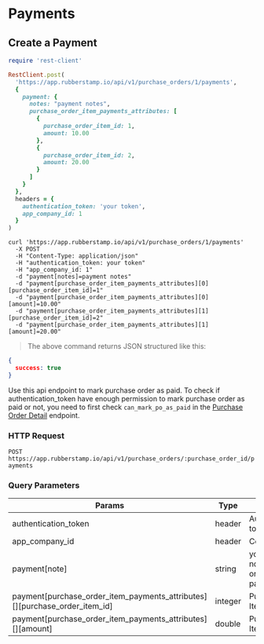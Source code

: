 # Payments

## Create a Payment

```ruby
require 'rest-client'

RestClient.post(
  'https://app.rubberstamp.io/api/v1/purchase_orders/1/payments',
  {
    payment: {
      notes: "payment notes",
      purchase_order_item_payments_attributes: [
        {
          purchase_order_item_id: 1,
          amount: 10.00
        },
        {
          purchase_order_item_id: 2,
          amount: 20.00
        }
      ]
    }
  },
  headers = {
    authentication_token: 'your token',
    app_company_id: 1
  }
)
```

```shell
curl 'https://app.rubberstamp.io/api/v1/purchase_orders/1/payments'
  -X POST
  -H "Content-Type: application/json"
  -H "authentication_token: your token"
  -H "app_company_id: 1"
  -d "payment[notes]=payment notes"
  -d "payment[purchase_order_item_payments_attributes][0][purchase_order_item_id]=1"
  -d "payment[purchase_order_item_payments_attributes][0][amount]=10.00"
  -d "payment[purchase_order_item_payments_attributes][1][purchase_order_item_id]=2"
  -d "payment[purchase_order_item_payments_attributes][1][amount]=20.00"
```

> The above command returns JSON structured like this:

```json
{
  success: true
}
```

Use this api endpoint to mark purchase order as paid. To check if authentication_token
have enough permission to mark purchase order as paid or not, you need to first check
`can_mark_po_as_paid` in the [Purchase Order Detail](/slate/#get-purchase-order-details) endpoint.

### HTTP Request

`POST https://app.rubberstamp.io/api/v1/purchase_orders/:purchase_order_id/payments`

### Query Parameters

| Params                                                                   | Type    | Description                        |
| -----                                                                    | -----   | -----                              |
| authentication_token                                                     | header  | Authentication token               |
| app_company_id                                                           | header  | Company ID                         |
| payment[note]                                                            | string  | your notes/comment on this payment |
| payment[purchase_order_item_payments_attributes][][purchase_order_item_id] | integer | Purchase Order Item ID             |
| payment[purchase_order_item_payments_attributes][][amount]                 | double  | Purchase order Item amount         |

